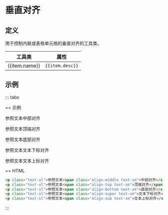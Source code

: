# 垂直对齐

## 定义

用于控制内联或表格单元格的垂直对齐的工具类。

<Example padding="p-0">
  <table class="table">
    <thead>
      <tr>
        <th>工具类</th>
        <th>属性</th>
      </tr>
    </thead>
    <tbody>
      <tr v-for="item in verticalAlignList" :key="item.name">
        <td class="font-mono">{{item.name}}</td>
        <td><code>{{item.desc}}</code></td>
      </tr>
    </tbody>
   </table>
</Example>

## 示例

::: tabs

== 示例

<Example background="light-circle">
  <p class="text-xl mb-3">参照文本<span class="align-middle text-sm">中部对齐</span></p>
  <p class="text-xl mb-3">参照文本<span class="align-top text-sm">顶端对齐</span></p>
  <p class="text-xl mb-3">参照文本<span class="align-bottom text-sm">底部对齐</span></p>
  <p class="text-xl mb-3">参照文本<span class="align-super text-sm">文本下标对齐</span></p>
  <p class="text-xl mb-3">参照文本<span class="align-sub text-sm">文本上标对齐</span></p>
</Example>

== HTML

```html
<p class="text-xl">参照文本<span class="align-middle text-sm">中部对齐</span></p>
<p class="text-xl">参照文本<span class="align-top text-sm">顶端对齐</span></p>
<p class="text-xl">参照文本<span class="align-bottom text-sm">底部对齐</span></p>
<p class="text-xl">参照文本<span class="align-super text-sm">文本下标对齐</span></p>
<p class="text-xl">参照文本<span class="align-sub text-sm">文本上标对齐</span></p>
```

:::

<script setup>
const verticalAlignList = [
    {name: 'align-middle', desc: 'vertical-align: middle;'},
    {name: 'align-top', desc: 'vertical-align: top;'},
    {name: 'align-bottom', desc: 'vertical-align: bottom;'},
    {name: 'align-sub', desc: 'vertical-align: sub;'},
    {name: 'align-super', desc: 'vertical-align: super;'},
];
</script>
